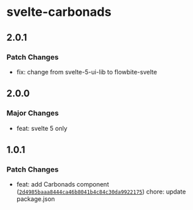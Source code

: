 # svelte-carbonads

## 2.0.1

### Patch Changes

- fix: change from svelte-5-ui-lib to flowbite-svelte

## 2.0.0

### Major Changes

- feat: svelte 5 only

## 1.0.1

### Patch Changes

- feat: add Carbonads component ([`2d4985baaa8444ca46b8041b4c84c30da9922175`](https://github.com/shinokada/svelte-carbonads/commit/2d4985baaa8444ca46b8041b4c84c30da9922175))
  chore: update package.json
